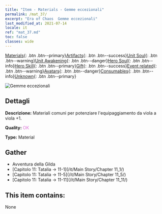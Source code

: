 ```yaml
---
title: "Item - Materials - Gemme eccezionali"
permalink: /mat_37/
excerpt: "Era of Chaos  Gemme eccezionali"
last_modified_at: 2021-07-14
locale: it
ref: "mat_37.md"
toc: false
classes: wide
---
```

 [Materials](/ItemsIT/){: .btn .btn--primary}[Artifacts](/ItemsIT/Artifacts/){: .btn .btn--success}[Unit Soul](/ItemsIT/UnitSoul/){: .btn .btn--warning}[Unit Awakening](/ItemsIT/UnitAwakening/){: .btn .btn--danger}[Hero Soul](/ItemsIT/HeroSoul/){: .btn .btn--info}[Hero Skill](/ItemsIT/HeroSkill/){: .btn .btn--primary}[Gift](/ItemsIT/Gift/){: .btn .btn--success}[Event related](/ItemsIT/Events/){: .btn .btn--warning}[Avatars](/ItemsIT/Avatars/){: .btn .btn--danger}[Consumables](/ItemsIT/Consumables/){: .btn .btn--info}[Unknown](/ItemsIT/Unknown/){: .btn .btn--primary}

 ![Gemme eccezionali](/images/t/i_cailiao_baoshi2.png)

## Dettagli
 **Descrizione:** Materiali comuni per potenziare l'equipaggiamento da viola a viola +1.

 **Quality:** <span style="color: #DA70D6">OK</span>

 **Type:** Material

## Gather

*    Avventura della Gilda 
*    [Capitolo 11: Tatalia -> 11-1](/it/Main Story/Chapter 11_1/) 
*    [Capitolo 11: Tatalia -> 11-5](/it/Main Story/Chapter 11_5/) 
*    [Capitolo 11: Tatalia -> 11-11](/it/Main Story/Chapter 11_11/) 

## This item contains:

  None

